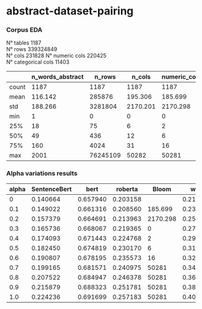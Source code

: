# abstract-dataset-pairing


### Corpus EDA
N° tables 1187 <br />
N° rows 339324849 <br />
N° cols 231828
N° numeric cols 220425 <br />
N° categorical cols 11403 <br />

|       | n_words_abstract | n_rows   | n_cols   | numeric_cols | categorical_cols |
|-------|------------------|----------|----------|--------------|------------------|
| count | 1187             | 1187     | 1187     | 1187         | 1187             |
| mean  | 116.142          | 285876   | 195.306  | 185.699      | 9.607            |
| std   | 188.266          | 3281804  | 2170.201 | 2170.298     | 47.393           |
| min   | 1                | 0        | 0        | 0            | 0                |
| 25%   | 18               | 75       | 6        | 2            | 1                |
| 50%   | 49               | 436      | 12       | 6            | 2                |
| 75%   | 160              | 4024     | 31       | 16           | 7                |
| max   | 2001             | 76245109 | 50282    | 50281        | 1266             |

### Alpha variations results

| alpha | SentenceBert |    bert    |  roberta  |    Bloom   |   w2v    |SciBert |   fst  |
|-------|--------------|------------|-----------|------------|----------|--------|--------|
|   0   |   0.140664   |  0.657940  | 0.203158  |            | 0.219585 |0.737520|0.533047|
| 0.1   |   0.149022   |  0.661316  | 0.208560  | 185.699    | 0.237718 |0.734428|0.549144|
| 0.2   |   0.157379   |  0.664691  | 0.213963  | 2170.298   | 0.255851 |0.731336|0.565242|
| 0.3   |   0.165736   |  0.668067  | 0.219365  | 0          | 0.273984 |0.728244|0.581339|
| 0.4   |   0.174093   |  0.671443  | 0.224768  | 2          | 0.292118 |0.725152|0.597436|
| 0.5   |   0.182450   |  0.674819  | 0.230170  | 6          | 0.310251 |0.722060|0.613534|
| 0.6   |   0.190807   |  0.678195  | 0.235573  | 16         | 0.328384 |0.718968|0.629631|
| 0.7   |   0.199165   |  0.681571  | 0.240975  | 50281      | 0.346517 |0.715876|0.645729|
| 0.8   |   0.207522   |  0.684947  | 0.246378  | 50281      | 0.364650 |0.712784|0.661826|
| 0.9   |   0.215879   |  0.688323  | 0.251781  | 50281      | 0.382783 |0.709692|0.677923|
| 1.0   |   0.224236   |  0.691699  | 0.257183  | 50281      | 0.400917 |0.706600|0.694021|